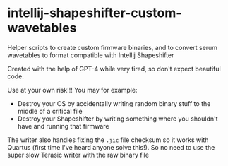 

# intellij-shapeshifter-custom-wavetables
Helper scripts to create custom firmware binaries, and to convert serum wavetables to format compatible with Intellij Shapeshifter

Created with the help of GPT-4 while very tired, so don't expect beautiful code.

Use at your own risk!!! 
You may for example:
- Destroy your OS by accidentally writing random binary stuff to the middle of a critical file
- Destroy your Shapeshifter by writing something where you shouldn't have and running that firmware

The writer also handles fixing the `.jic` file checksum so it works with Quartus (first time I've heard anyone solve this!). So no need to use the super slow Terasic writer with the raw binary file
